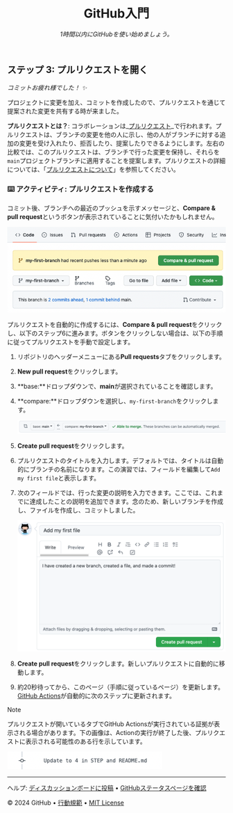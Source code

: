 <header>

<!--
  <<< Author notes: Course header >>>
  1280×640の画像、文頭大文字のコースタイトル、簡潔な説明（強調）を含めます。
  リポジトリの設定で、テンプレートリポジトリを有効にし、1280×640のソーシャルイメージを追加し、ヘッドブランチを自動削除します。
  オープンソースライセンスを追加します。GitHubはMITライセンスを使用します。
-->

# GitHub入門

_1時間以内にGitHubを使い始めましょう。_

</header>

<!--
  <<< Author notes: Step 3 >>>
  Just a historic note: the previous version of this step forced the learner
  to write a pull request description,
  checked that `main` was the receiving branch,
  and that the file was named correctly.
-->

## ステップ 3: プルリクエストを開く

_コミットお疲れ様でした！ :sparkles:_

プロジェクトに変更を加え、コミットを作成したので、プルリクエストを通じて提案された変更を共有する時が来ました。

**プルリクエストとは？**: コラボレーションは_[プルリクエスト](https://docs.github.com/ja/get-started/quickstart/github-glossary#pull-request)_で行われます。プルリクエストは、ブランチの変更を他の人に示し、他の人がブランチに対する追加の変更を受け入れたり、拒否したり、提案したりできるようにします。左右の比較では、このプルリクエストは、ブランチで行った変更を保持し、それらを`main`プロジェクトブランチに適用することを提案します。プルリクエストの詳細については、「[プルリクエストについて](https://docs.github.com/ja/pull-requests/collaborating-with-pull-requests/proposing-changes-to-your-work-with-pull-requests/about-pull-requests)」を参照してください。

### :keyboard: アクティビティ: プルリクエストを作成する

コミット後、ブランチへの最近のプッシュを示すメッセージと、**Compare & pull request**というボタンが表示されていることに気付いたかもしれません。

![screenshot of message and button](/images/compare-and-pull-request.png)

プルリクエストを自動的に作成するには、**Compare & pull request**をクリックし、以下のステップ6に進みます。ボタンをクリックしない場合は、以下の手順に従ってプルリクエストを手動で設定します。

1. リポジトリのヘッダーメニューにある**Pull requests**タブをクリックします。
2. **New pull request**をクリックします。
3. **base:**ドロップダウンで、**main**が選択されていることを確認します。
4. **compare:**ドロップダウンを選択し、`my-first-branch`をクリックします。

   ![screenshot showing both branch selections](/images/pull-request-branches.png)

5. **Create pull request**をクリックします。
6. プルリクエストのタイトルを入力します。デフォルトでは、タイトルは自動的にブランチの名前になります。この演習では、フィールドを編集して`Add my first file`と表示します。
7. 次のフィールドでは、行った変更の説明を入力できます。ここでは、これまでに達成したことの説明を追加できます。念のため、新しいブランチを作成し、ファイルを作成し、コミットしました。

   ![screenshot showing pull request](/images/Pull-request-description.png)

8. **Create pull request**をクリックします。新しいプルリクエストに自動的に移動します。
9. 約20秒待ってから、このページ（手順に従っているページ）を更新します。[GitHub Actions](https://docs.github.com/ja/actions)が自動的に次のステップに更新されます。

> [!NOTE]
> プルリクエストが開いているタブでGitHub Actionsが実行されている証拠が表示される場合があります。下の画像は、Actionの実行が終了した後、プルリクエストに表示される可能性のある行を示しています。
> 
> ![screenshot of an example of an actions line](/images/Actions-to-step-4.png)

<footer>

<!--
  <<< Author notes: Footer >>>
  サポート、GitHubステータスページ、行動規範、ライセンスへのリンクを追加します。
-->

---

ヘルプ: [ディスカッションボードに投稿](https://github.com/orgs/skills/discussions/categories/introduction-to-github) &bull; [GitHubステータスページを確認](https://www.githubstatus.com/)

&copy; 2024 GitHub &bull; [行動規範](https://www.contributor-covenant.org/version/2/1/code_of_conduct/code_of_conduct.md) &bull; [MIT License](https://gh.io/mit)

</footer>
